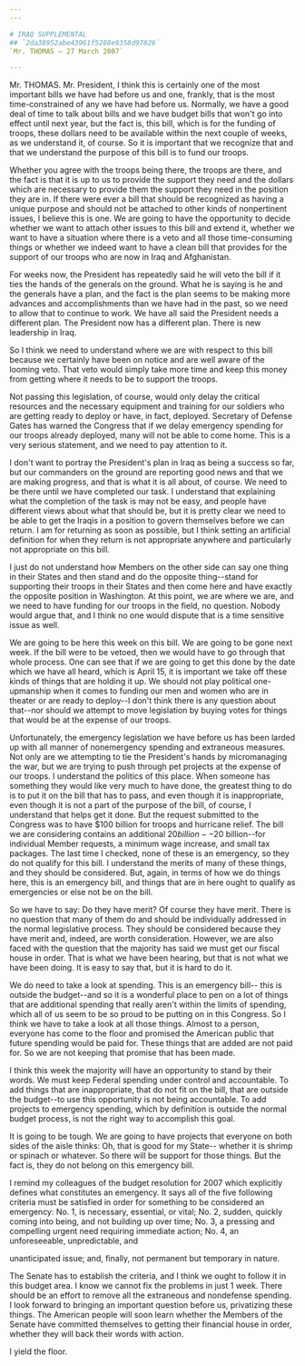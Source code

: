 ```yaml
---
---

# IRAQ SUPPLEMENTAL
## `2da38952abe43961f5288e9358d97026`
`Mr. THOMAS — 27 March 2007`

---
```



Mr. THOMAS. Mr. President, I think this is certainly one of the most 
important bills we have had before us and one, frankly, that is the 
most time-constrained of any we have had before us. Normally, we have a 
good deal of time to talk about bills and we have budget bills that 
won't go into effect until next year, but the fact is, this bill, which 
is for the funding of troops, these dollars need to be available within 
the next couple of weeks, as we understand it, of course. So it is 
important that we recognize that and that we understand the purpose of 
this bill is to fund our troops.

Whether you agree with the troops being there, the troops are there, 
and the fact is that it is up to us to provide the support they need 
and the dollars which are necessary to provide them the support they 
need in the position they are in. If there were ever a bill that should 
be recognized as having a unique purpose and should not be attached to 
other kinds of nonpertinent issues, I believe this is one. We are going 
to have the opportunity to decide whether we want to attach other 
issues to this bill and extend it, whether we want to have a situation 
where there is a veto and all those time-consuming things or whether we 
indeed want to have a clean bill that provides for the support of our 
troops who are now in Iraq and Afghanistan.

For weeks now, the President has repeatedly said he will veto the 
bill if it ties the hands of the generals on the ground. What he is 
saying is he and the generals have a plan, and the fact is the plan 
seems to be making more advances and accomplishments than we have had 
in the past, so we need to allow that to continue to work. We have all 
said the President needs a different plan. The President now has a 
different plan. There is new leadership in Iraq.

So I think we need to understand where we are with respect to this 
bill because we certainly have been on notice and are well aware of the 
looming veto. That veto would simply take more time and keep this money 
from getting where it needs to be to support the troops.

Not passing this legislation, of course, would only delay the 
critical resources and the necessary equipment and training for our 
soldiers who are getting ready to deploy or have, in fact, deployed. 
Secretary of Defense Gates has warned the Congress that if we delay 
emergency spending for our troops already deployed, many will not be 
able to come home. This is a very serious statement, and we need to pay 
attention to it.

I don't want to portray the President's plan in Iraq as being a 
success so far, but our commanders on the ground are reporting good 
news and that we are making progress, and that is what it is all about, 
of course. We need to be there until we have completed our task. I 
understand that explaining what the completion of the task is may not 
be easy, and people have different views about what that should be, but 
it is pretty clear we need to be able to get the Iraqis in a position 
to govern themselves before we can return. I am for returning as soon 
as possible, but I think setting an artificial definition for when they 
return is not appropriate anywhere and particularly not appropriate on 
this bill.

I just do not understand how Members on the other side can say one 
thing in their States and then stand and do the opposite thing--stand 
for supporting their troops in their States and then come here and have 
exactly the opposite position in Washington. At this point, we are 
where we are, and we need to have funding for our troops in the field, 
no question. Nobody would argue that, and I think no one would dispute 
that is a time sensitive issue as well.

We are going to be here this week on this bill. We are going to be 
gone next week. If the bill were to be vetoed, then we would have to go 
through that whole process. One can see that if we are going to get 
this done by the date which we have all heard, which is April 15, it is 
important we take off these kinds of things that are holding it up. We 
should not play political one-upmanship when it comes to funding our 
men and women who are in theater or are ready to deploy--I don't think 
there is any question about that--nor should we attempt to move 
legislation by buying votes for things that would be at the expense of 
our troops.

Unfortunately, the emergency legislation we have before us has been 
larded up with all manner of nonemergency spending and extraneous 
measures. Not only are we attempting to tie the President's hands by 
micromanaging the war, but we are trying to push through pet projects 
at the expense of our troops. I understand the politics of this place. 
When someone has something they would like very much to have done, the 
greatest thing to do is to put it on the bill that has to pass, and 
even though it is inappropriate, even though it is not a part of the 
purpose of the bill, of course, I understand that helps get it done. 
But the request submitted to the Congress was to have $100 billion for 
troops and hurricane relief. The bill we are considering contains an 
additional $20 billion--$20 billion--for individual Member requests, a 
minimum wage increase, and small tax packages. The last time I checked, 
none of these is an emergency, so they do not qualify for this bill. I 
understand the merits of many of these things, and they should be 
considered. But, again, in terms of how we do things here, this is an 
emergency bill, and things that are in here ought to qualify as 
emergencies or else not be on the bill.

So we have to say: Do they have merit? Of course they have merit. 
There is no question that many of them do and should be individually 
addressed in the normal legislative process. They should be considered 
because they have merit and, indeed, are worth consideration. However, 
we are also faced with the question that the majority has said we must 
get our fiscal house in order. That is what we have been hearing, but 
that is not what we have been doing. It is easy to say that, but it is 
hard to do it.

We do need to take a look at spending. This is an emergency bill--
this is outside the budget--and so it is a wonderful place to pen on a 
lot of things that are additional spending that really aren't within 
the limits of spending, which all of us seem to be so proud to be 
putting on in this Congress. So I think we have to take a look at all 
those things. Almost to a person, everyone has come to the floor and 
promised the American public that future spending would be paid 
for. These things that are added are not paid for. So we are not 
keeping that promise that has been made.


I think this week the majority will have an opportunity to stand by 
their words. We must keep Federal spending under control and 
accountable. To add things that are inappropriate, that do not fit on 
the bill, that are outside the budget--to use this opportunity is not 
being accountable. To add projects to emergency spending, which by 
definition is outside the normal budget process, is not the right way 
to accomplish this goal.

It is going to be tough. We are going to have projects that everyone 
on both sides of the aisle thinks: Oh, that is good for my State--
whether it is shrimp or spinach or whatever. So there will be support 
for those things. But the fact is, they do not belong on this emergency 
bill.

I remind my colleagues of the budget resolution for 2007 which 
explicitly defines what constitutes an emergency. It says all of the 
five following criteria must be satisfied in order for something to be 
considered an emergency: No. 1, is necessary, essential, or vital; No. 
2, sudden, quickly coming into being, and not building up over time; 
No. 3, a pressing and compelling urgent need requiring immediate 
action; No. 4, an unforeseeable, unpredictable, and


unanticipated issue; and, finally, not permanent but temporary in 
nature.

The Senate has to establish the criteria, and I think we ought to 
follow it in this budget area. I know we cannot fix the problems in 
just 1 week. There should be an effort to remove all the extraneous and 
nondefense spending. I look forward to bringing an important question 
before us, privatizing these things. The American people will soon 
learn whether the Members of the Senate have committed themselves to 
getting their financial house in order, whether they will back their 
words with action.

I yield the floor.